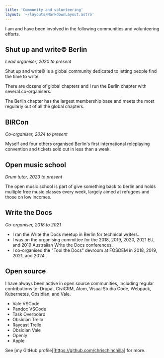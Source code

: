 ```yaml
---
title: 'Community and volunteering'
layout: '~/layouts/MarkdownLayout.astro'
---
```


I am and have been involved in the following communities and volunteering efforts.

## Shut up and write© Berlin

_Lead organiser, 2020 to present_

Shut up and write© is a global community dedicated to letting people find the time to write.

There are dozens of global chapters and I run the Berlin chapter with several co-organisers.

The Berlin chapter has the largest membership base and meets the most regularly out of all the global chapters.

## BIRCon

_Co-organiser, 2024 to present_

Myself and four others organised Berlin's first international roleplaying convention and tickets sold out in less than a week.

## Open music school

_Drum tutor, 2023 to present_

The open music school is part of give something back to berlin and holds multiple free music classes every week, largely aimed at refugees and those on low incomes.

## Write the Docs

_Co-organiser,  2018 to 2021_

- I ran the Write the Docs meetup in Berlin for technical writers.
- I was on the organising committee for the 2018, 2019, 2020, 2021 EU, and 2019 Australian Write the Docs conferences.
- I co-organised the "Tool the Docs" devroom at FOSDEM in 2018, 2019, 2021, and 2024.

## Open source

I have always been active in open source communities, including regular contributions to: Drupal, CiviCRM, Atom, Visual Studio Code, Webpack, Kubernetes, Obsidian, and Vale.

- Vale VSCode
- Pandoc VSCode
- Task Overboard
- Obsidian Trello
- Raycast Trello
- Obsidian Vale
- Openly
- Apple

See [my GitHub profile][https://github.com/chrischinchilla] for more.